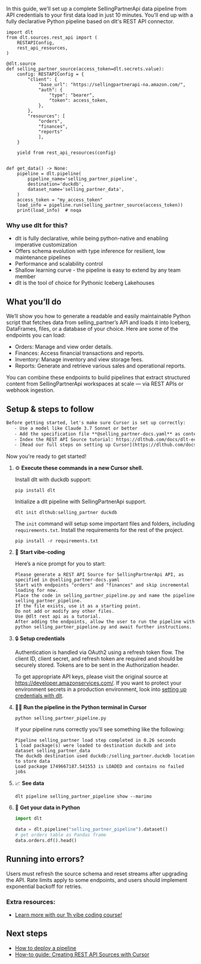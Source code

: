 In this guide, we'll set up a complete SellingPartnerApi data pipeline from API credentials to your first data load in just 10 minutes. You'll end up with a fully declarative Python pipeline based on dlt's REST API connector.

```python-outcome
import dlt
from dlt.sources.rest_api import (
    RESTAPIConfig,
    rest_api_resources,
)

@dlt.source
def selling_partner_source(access_token=dlt.secrets.value):
    config: RESTAPIConfig = {
        "client": {
            "base_url": "https://sellingpartnerapi-na.amazon.com/",
            "auth": {
                "type": "bearer",
                "token": access_token,
            },
        },
        "resources": [
            "orders",
            "finances",
            "reports"
            ],
    }

    yield from rest_api_resources(config)


def get_data() -> None:
    pipeline = dlt.pipeline(
        pipeline_name='selling_partner_pipeline',
        destination='duckdb',
        dataset_name='selling_partner_data', 
    )
    access_token = "my_access_token"
    load_info = pipeline.run(selling_partner_source(access_token))
    print(load_info)  # noqa
```

### Why use dlt for this?

- dlt is fully declarative, while being python-native and enabling imperative customization
- Offers schema evolution with type inference for resilient, low maintenance pipelines
- Performance and scalability control
- Shallow learning curve - the pipeline is easy to extend by any team member
- dlt is the tool of choice for Pythonic Iceberg Lakehouses

## What you’ll do

We’ll show you how to generate a readable and easily maintainable Python script that fetches data from selling_partner’s API and loads it into Iceberg, DataFrames, files, or a database of your choice. Here are some of the endpoints you can load:

- Orders: Manage and view order details.
- Finances: Access financial transactions and reports.
- Inventory: Manage inventory and view storage fees.
- Reports: Generate and retrieve various sales and operational reports.

You can combine these endpoints to build pipelines that extract structured content from SellingPartnerApi workspaces at scale — via REST APIs or webhook ingestion.

## Setup & steps to follow

```default
Before getting started, let's make sure Cursor is set up correctly:
   - Use a model like Claude 3.7 Sonnet or better
   - Add the specification file **@selling_partner-docs.yaml** as context
   - Index the REST API Source tutorial: https://dlthub.com/docs/dlt-ecosystem/verified-sources/rest_api/ and add it to context as **@dlt rest api**
   - [Read our full steps on setting up Cursor](https://dlthub.com/docs/dlt-ecosystem/llm-tooling/cursor-restapi#23-configuring-cursor-with-documentation)
```

Now you're ready to get started! 

1. ⚙️ **Execute these commands in a new Cursor shell.**
    
    Install dlt with duckdb support:
    ```shell
    pip install dlt
    ```

    Initialize a dlt pipeline with SellingPartnerApi support.
    ```shell
    dlt init dlthub:selling_partner duckdb
    ```

    The `init` command will setup some important files and folders, including `requirements.txt`. Install the requirements for the rest of the project.
    ```shell
    pip install -r requirements.txt
    ```
    
2. 🤠 **Start vibe-coding**
    
    Here’s a nice prompt for you to start: 
    
    ```prompt
    Please generate a REST API Source for SellingPartnerApi API, as specified in @selling_partner-docs.yaml 
    Start with endpoints "orders" and "finances" and skip incremental loading for now. 
    Place the code in selling_partner_pipeline.py and name the pipeline selling_partner_pipeline. 
    If the file exists, use it as a starting point. 
    Do not add or modify any other files. 
    Use @dlt rest api as a tutorial. 
    After adding the endpoints, allow the user to run the pipeline with python selling_partner_pipeline.py and await further instructions.
    ```

    
3. 🔒 **Setup credentials** 
    
    Authentication is handled via OAuth2 using a refresh token flow. The client ID, client secret, and refresh token are required and should be securely stored. Tokens are to be sent in the Authorization header.
    
    To get appropriate API keys, please visit the original source at https://developer.amazonservices.com/.
    If you want to protect your environment secrets in a production environment, look into [setting up credentials with dlt](https://dlthub.com/docs/walkthroughs/add_credentials).
    
4. 🏃‍♀️ **Run the pipeline in the Python terminal in Cursor**
    
    ```shell
    python selling_partner_pipeline.py
    ```
    
    If your pipeline runs correctly you’ll see something like the following:
    
    ```shell
    Pipeline selling_partner load step completed in 0.26 seconds
    1 load package(s) were loaded to destination duckdb and into dataset selling_partner_data
    The duckdb destination used duckdb:/selling_partner.duckdb location to store data
    Load package 1749667187.541553 is LOADED and contains no failed jobs
    ```
    
5. 📈 **See data**
    
    ```shell
    dlt pipeline selling_partner_pipeline show --marimo
    ```
    
6. 🐍 **Get your data in Python**
    
    ```python
    import dlt

   data = dlt.pipeline("selling_partner_pipeline").dataset()
   # get orders table as Pandas frame
   data.orders.df().head()
    ```

## Running into errors?

Users must refresh the source schema and reset streams after upgrading the API. Rate limits apply to some endpoints, and users should implement exponential backoff for retries.

### Extra resources:

- [Learn more with our 1h vibe coding course!](https://www.youtube.com/watch?v=GGid70rnJuM)

## Next steps

- [How to deploy a pipeline](https://dlthub.com/docs/walkthroughs/deploy-a-pipeline)
- [How-to guide: Creating REST API Sources with Cursor](https://dlthub.com/docs/dlt-ecosystem/llm-tooling/cursor-restapi)